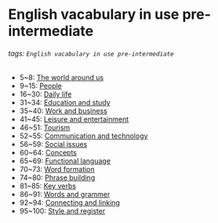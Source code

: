 # English vacabulary in use pre-intermediate
###### tags: `English vacabulary in use pre-intermediate`

- 5~8: [The world around us](/QoDTwWhJSZSy7yuevN-WDg)
- 9~15: [People](/BLrxY6vLRayqTP7xxCrPgA)
- 16~30: [Daily life](/29Pc0OV5TOKj51ZwCfO-kg)
- 31~34: [Education and study](/8nYV8-9ISvuh0U4fivPR5g)
- 35~40: [Work and business](/5-AyPb7FQPeJKICooL49mg)
- 41~45: [Leisure and entertainment](/Y2SA_0BwRKmowUOg0dThcQ)
- 46~51: [Tourism](/dUr6X0TaRXe8BNBB16biyA)
- 52~55: [Communication and technology](/kmB2DkESRuSMdfNfXtrhYA)
- 56~59: [Social issues](/bETDWJYsQ9abXlsiCtYKBQ)
- 60~64: [Concepts](/zVhtfrArRSanKhqwHCNG7g)
- 65~69: [Functional language](/ne_E7QiaQ_aZRboL8812mA)
- 70~73: [Word formation](/nWDQjN-LQQO4NX36TKJ9Qg)
- 74~80: [Phrase building](/3f-pciWPSdmnBtfsctjF_A)
- 81~85: [Key verbs](/F0pphxFHQ3-hsVczykWTGA)
- 86~91: [Words and grammer](/ILl6MS2JT5OA3__fxPUwTA)
- 92~94: [Connecting and linking](/Yuk9gNCCTCWIeURF4TAWFQ)
- 95~100: [Style and register](/9Co3FoRPTVe5RrSsj9FDWw)